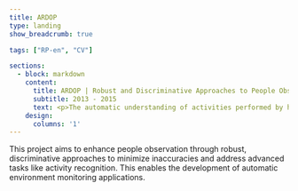 ```yaml
---
title: ARDOP
type: landing
show_breadcrumb: true

tags: ["RP-en", "CV"]

sections:
  - block: markdown
    content:
      title: ARDOP | Robust and Discriminative Approaches to People Observation
      subtitle: 2013 - 2015
      text: <p>The automatic understanding of activities performed by humans in videos is of great interest as it allows the monitoring of environments based on the analysis of the interaction between individuals and their behaviors. In this way, new technologies for preventing accidents and identifying suspicious behavior can be developed. Therefore, generating benefits and greater well-being for society. For activities performed by humans to be analyzed automatically, tasks such as detection, recognition, tracking and re-identification of people and the recognition of individual actions must be handled accurately and efficiently. Such tasks comprise the subarea of ​​computer vision called people observation, which deals with the analysis of images and videos containing humans. This project aims to solve problems related to people observation by focusing on robust and discriminative approaches so that the number of inaccurate results is reduced and higher level problems, such as activity recognition, can be solved, thus allowing applications automatic monitoring of environments are developed
    design:
      columns: '1'
---
```


This project aims to enhance people observation through robust, discriminative approaches to minimize inaccuracies and address advanced tasks like activity recognition. This enables the development of automatic environment monitoring applications.